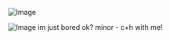 ![Image](https://github.com/user-attachments/assets/b9d67790-453b-4d14-8a83-0561101d6563)

![Image](https://github.com/user-attachments/assets/4ef94e6c-21ce-4301-8952-c2396eff8728)
im just bored ok?
minor - c+h with me!
